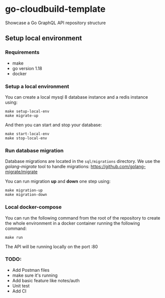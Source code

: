 # go-cloudbuild-template
Showcase a Go GraphQL API repository structure

## Setup local environment

### Requirements
 - make
 - go version 1.18
 - docker

### Setup a local environment

You can create a local mysql 8 database instance and a redis instance using:
```
make setup-local-env
make migrate-up
```

And then you can start and stop your database:
```
make start-local-env
make stop-local-env
```

### Run database migration

Database migrations are located in the `sql/migrations` directory.
We use the *golang-migrate* tool to handle migrations: https://github.com/golang-migrate/migrate

You can run migration **up** and **down** one step using:
```
make migration-up
make migration-down
```

### Local docker-compose

You can run the following command from the root of the repository
to create the whole environment in a docker container running the following command:
```
make run
```
The API will be running locally on the port :80

### TODO:

- Add Postman files
- make sure it's running
- Add basic feature like notes/auth
- Unit test
- Add CI